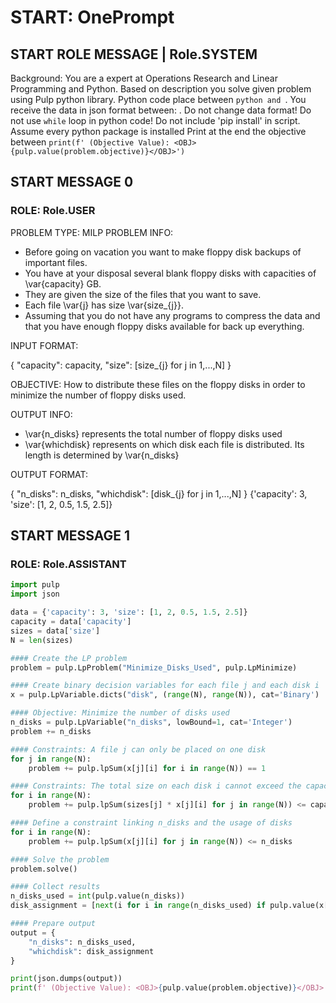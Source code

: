 # START: OnePrompt 
## START ROLE MESSAGE | Role.SYSTEM 
Background: You are a expert at Operations Research and Linear Programming and Python. Based on description you solve given problem using Pulp python library. Python code place between ```python and ```. You receive the data in json format between: <DATA></DATA>. Do not change data format! Do not use `while` loop in python code! Do not include 'pip install' in script. Assume every python package is installed Print at the end the objective between <OBJ></OBJ> `print(f' (Objective Value): <OBJ>{pulp.value(problem.objective)}</OBJ>')`  
## START MESSAGE 0 
### ROLE: Role.USER
<DESCRIPTION>
PROBLEM TYPE: MILP
PROBLEM INFO:

- Before going on vacation you want to make floppy disk backups of important files. 
- You have at your disposal several blank floppy disks with capacities of \var{capacity} GB. 
- They are given the size of the files that you want to save.
- Each file \var{j} has size \var{size_{j}}.
- Assuming that you do not have any programs to compress the data and that you have enough floppy disks available for back up everything.

INPUT FORMAT:

{
	"capacity": capacity,
	"size": [size_{j} for j in 1,...,N]
}

OBJECTIVE: How to distribute these files on the floppy disks in order to minimize the number of floppy disks used.

OUTPUT INFO:

- \var{n_disks} represents the total number of floppy disks used
- \var{whichdisk} represents on which disk each file is distributed. Its length is determined by \var{n_disks}

OUTPUT FORMAT:

{
	"n_disks": n_disks,
	"whichdisk": [disk_{j} for j in 1,...,N]
}
</DESCRIPTION>
<DATA>
{'capacity': 3, 'size': [1, 2, 0.5, 1.5, 2.5]}</DATA>


## START MESSAGE 1 
### ROLE: Role.ASSISTANT
```python
import pulp
import json

data = {'capacity': 3, 'size': [1, 2, 0.5, 1.5, 2.5]}
capacity = data['capacity']
sizes = data['size']
N = len(sizes)

#### Create the LP problem
problem = pulp.LpProblem("Minimize_Disks_Used", pulp.LpMinimize)

#### Create binary decision variables for each file j and each disk i
x = pulp.LpVariable.dicts("disk", (range(N), range(N)), cat='Binary')

#### Objective: Minimize the number of disks used
n_disks = pulp.LpVariable("n_disks", lowBound=1, cat='Integer')
problem += n_disks

#### Constraints: A file j can only be placed on one disk
for j in range(N):
    problem += pulp.lpSum(x[j][i] for i in range(N)) == 1

#### Constraints: The total size on each disk i cannot exceed the capacity
for i in range(N):
    problem += pulp.lpSum(sizes[j] * x[j][i] for j in range(N)) <= capacity

#### Define a constraint linking n_disks and the usage of disks
for i in range(N):
    problem += pulp.lpSum(x[j][i] for j in range(N)) <= n_disks

#### Solve the problem
problem.solve()

#### Collect results
n_disks_used = int(pulp.value(n_disks))
disk_assignment = [next(i for i in range(n_disks_used) if pulp.value(x[j][i]) == 1) for j in range(N)]

#### Prepare output
output = {
    "n_disks": n_disks_used,
    "whichdisk": disk_assignment
}

print(json.dumps(output))
print(f' (Objective Value): <OBJ>{pulp.value(problem.objective)}</OBJ>')
```

